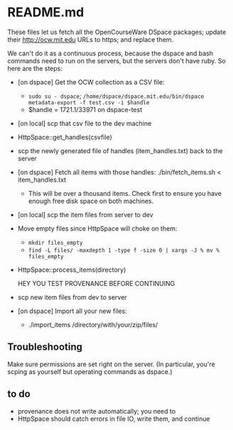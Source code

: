 # README.md

These files let us fetch all the OpenCourseWare DSpace packages; update their
http://ocw.mit.edu URLs to https; and replace them.

We can't do it as a continuous process, because the dspace and bash commands
need to run on the servers, but the servers don't have ruby. So here are the
steps:

* [on dspace] Get the OCW collection as a CSV file:
  * `sudo su - dspace`; `/home/dspace/dspace.mit.edu/bin/dspace metadata-export -f test.csv -i $handle`
  * $handle = 1721.1/33971 on dspace-test
* [on local] scp that csv file to the dev machine
* HttpSpace::get_handles(csvfile)
* scp the newly generated file of handles (item_handles.txt) back to the server
* [on dspace] Fetch all items with those handles: ./bin/fetch_items.sh < item_handles.txt
  * This will be over a thousand items. Check first to ensure you have enough free disk space on both machines.
* [on local] scp the item files from server to dev
* Move empty files since HttpSpace will choke on them:
  * `mkdir files_empty`
  * `find -L files/ -maxdepth 1 -type f -size 0 | xargs -J % mv % files_empty`
* HttpSpace::process_items(directory)

  HEY YOU TEST PROVENANCE BEFORE CONTINUING
* scp new item files from dev to server
* [on dspace] Import all your new files:
  * ./import_items /directory/with/your/zip/files/

## Troubleshooting

Make sure permissions are set right on the server. (In particular, you're scping as yourself but operating commands as dspace.)

## to do
- provenance does not write automatically; you need to
- HttpSpace should catch errors in file IO, write them, and continue
